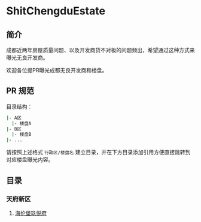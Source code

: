 # ShitChengduEstate

## 简介

成都近两年房屋质量问题、以及开发商货不对板的问题频出，希望通过这种方式来曝光无良开发商。

欢迎各位提PR曝光成都无良开发商和楼盘。

## PR 规范

目录结构：

```bash
|- A区
  |- 楼盘A
|- B区
  |- 楼盘B
|- ...
```

请按照上述格式 `行政区/楼盘名` 建立目录，并在下方目录添加引用方便直接跳转到对应楼盘曝光内容。

## 目录

### 天府新区

1. [海伦堡玖悦府](https://github.com/LiJiahaoCoder/ShitChengduEstate/blob/main/%E5%A4%A9%E5%BA%9C%E6%96%B0%E5%8C%BA/%E6%B5%B7%E4%BC%A6%E5%A0%A1%E7%8E%96%E6%82%A6%E5%BA%9C.md)

